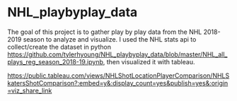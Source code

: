 # NHL_playbyplay_data

The goal of this project is to gather play by play data from the NHL 2018-2019 season to analyze and visualize. I used the NHL stats api to collect/create the dataset in python <https://github.com/tylerhyoung/NHL_playbyplay_data/blob/master/NHL_all_plays_reg_season_2018-19.ipynb>, then visualized it with tableau. 

https://public.tableau.com/views/NHLShotLocationPlayerComparison/NHLSkatersShotComparison?:embed=y&:display_count=yes&publish=yes&:origin=viz_share_link

